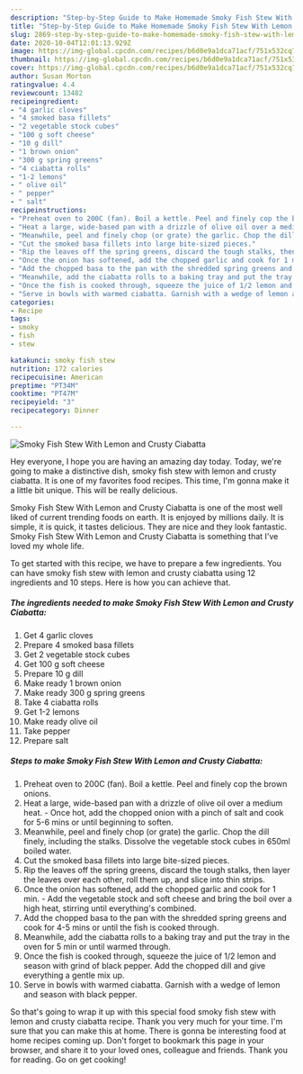 ```yaml
---
description: "Step-by-Step Guide to Make Homemade Smoky Fish Stew With Lemon and Crusty Ciabatta"
title: "Step-by-Step Guide to Make Homemade Smoky Fish Stew With Lemon and Crusty Ciabatta"
slug: 2869-step-by-step-guide-to-make-homemade-smoky-fish-stew-with-lemon-and-crusty-ciabatta
date: 2020-10-04T12:01:13.929Z
image: https://img-global.cpcdn.com/recipes/b6d0e9a1dca71acf/751x532cq70/smoky-fish-stew-with-lemon-and-crusty-ciabatta-recipe-main-photo.jpg
thumbnail: https://img-global.cpcdn.com/recipes/b6d0e9a1dca71acf/751x532cq70/smoky-fish-stew-with-lemon-and-crusty-ciabatta-recipe-main-photo.jpg
cover: https://img-global.cpcdn.com/recipes/b6d0e9a1dca71acf/751x532cq70/smoky-fish-stew-with-lemon-and-crusty-ciabatta-recipe-main-photo.jpg
author: Susan Morton
ratingvalue: 4.4
reviewcount: 13482
recipeingredient:
- "4 garlic cloves"
- "4 smoked basa fillets"
- "2 vegetable stock cubes"
- "100 g soft cheese"
- "10 g dill"
- "1 brown onion"
- "300 g spring greens"
- "4 ciabatta rolls"
- "1-2 lemons"
- " olive oil"
- " pepper"
- " salt"
recipeinstructions:
- "Preheat oven to 200C (fan). Boil a kettle. Peel and finely cop the brown onions."
- "Heat a large, wide-based pan with a drizzle of olive oil over a medium heat.  Once hot, add the chopped onion with a pinch of salt and cook for 5-6 mins or until beginning to soften."
- "Meanwhile, peel and finely chop (or grate) the garlic. Chop the dill finely, including the stalks. Dissolve the vegetable stock cubes in 650ml boiled water."
- "Cut the smoked basa fillets into large bite-sized pieces."
- "Rip the leaves off the spring greens, discard the tough stalks, then layer the leaves over each other, roll them up, and slice into thin strips."
- "Once the onion has softened, add the chopped garlic and cook for 1 min.  Add the vegetable stock and soft cheese and bring the boil over a high heat, stirring until everything&#39;s combined."
- "Add the chopped basa to the pan with the shredded spring greens and cook for 4-5 mins or until the fish is cooked through."
- "Meanwhile, add the ciabatta rolls to a baking tray and put the tray in the oven for 5 min or until warmed through."
- "Once the fish is cooked through, squeeze the juice of 1/2 lemon and season with grind of black pepper. Add the chopped dill and give everything a gentle mix up."
- "Serve in bowls with warmed ciabatta. Garnish with a wedge of lemon and season with black pepper."
categories:
- Recipe
tags:
- smoky
- fish
- stew

katakunci: smoky fish stew 
nutrition: 172 calories
recipecuisine: American
preptime: "PT34M"
cooktime: "PT47M"
recipeyield: "3"
recipecategory: Dinner

---
```



![Smoky Fish Stew With Lemon and Crusty Ciabatta](https://img-global.cpcdn.com/recipes/b6d0e9a1dca71acf/751x532cq70/smoky-fish-stew-with-lemon-and-crusty-ciabatta-recipe-main-photo.jpg)

Hey everyone, I hope you are having an amazing day today. Today, we're going to make a distinctive dish, smoky fish stew with lemon and crusty ciabatta. It is one of my favorites food recipes. This time, I'm gonna make it a little bit unique. This will be really delicious.

Smoky Fish Stew With Lemon and Crusty Ciabatta is one of the most well liked of current trending foods on earth. It is enjoyed by millions daily. It is simple, it is quick, it tastes delicious. They are nice and they look fantastic. Smoky Fish Stew With Lemon and Crusty Ciabatta is something that I've loved my whole life.




To get started with this recipe, we have to prepare a few ingredients. You can have smoky fish stew with lemon and crusty ciabatta using 12 ingredients and 10 steps. Here is how you can achieve that.

<!--inarticleads1-->

##### The ingredients needed to make Smoky Fish Stew With Lemon and Crusty Ciabatta:

1. Get 4 garlic cloves
1. Prepare 4 smoked basa fillets
1. Get 2 vegetable stock cubes
1. Get 100 g soft cheese
1. Prepare 10 g dill
1. Make ready 1 brown onion
1. Make ready 300 g spring greens
1. Take 4 ciabatta rolls
1. Get 1-2 lemons
1. Make ready  olive oil
1. Take  pepper
1. Prepare  salt




<!--inarticleads2-->

##### Steps to make Smoky Fish Stew With Lemon and Crusty Ciabatta:

1. Preheat oven to 200C (fan). Boil a kettle. Peel and finely cop the brown onions.
1. Heat a large, wide-based pan with a drizzle of olive oil over a medium heat.  - Once hot, add the chopped onion with a pinch of salt and cook for 5-6 mins or until beginning to soften.
1. Meanwhile, peel and finely chop (or grate) the garlic. Chop the dill finely, including the stalks. Dissolve the vegetable stock cubes in 650ml boiled water.
1. Cut the smoked basa fillets into large bite-sized pieces.
1. Rip the leaves off the spring greens, discard the tough stalks, then layer the leaves over each other, roll them up, and slice into thin strips.
1. Once the onion has softened, add the chopped garlic and cook for 1 min.  - Add the vegetable stock and soft cheese and bring the boil over a high heat, stirring until everything&#39;s combined.
1. Add the chopped basa to the pan with the shredded spring greens and cook for 4-5 mins or until the fish is cooked through.
1. Meanwhile, add the ciabatta rolls to a baking tray and put the tray in the oven for 5 min or until warmed through.
1. Once the fish is cooked through, squeeze the juice of 1/2 lemon and season with grind of black pepper. Add the chopped dill and give everything a gentle mix up.
1. Serve in bowls with warmed ciabatta. Garnish with a wedge of lemon and season with black pepper.




So that's going to wrap it up with this special food smoky fish stew with lemon and crusty ciabatta recipe. Thank you very much for your time. I'm sure that you can make this at home. There is gonna be interesting food at home recipes coming up. Don't forget to bookmark this page in your browser, and share it to your loved ones, colleague and friends. Thank you for reading. Go on get cooking!
